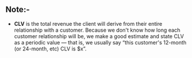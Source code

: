 ## Note:-
  * **CLV** is the total revenue the client will derive from their entire relationship with a customer. Because we don't know how long each customer relationship will be, we make a good estimate and state CLV as a periodic value — that is, we usually say “this customer's 12-month (or 24-month, etc) CLV is $x”.

